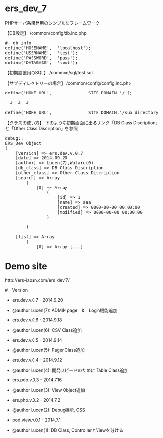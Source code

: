 ers_dev_7
=========

PHPサーバ系開発用のシンプルなフレームワーク

【DB設定】
/common/config/db.inc.php
<pre>
#- db info
define('HOSENAME',	'localhost');
define('USERNAME',	'test');
define('PASSWORD',	'pass');
define('DATABASE',	'test');
</pre>

【初期設置用のSQL】
/common/sql/test.sql

【サブディレクトリーの場合】
/common/config/config.inc.php
<pre>
define('HOME_URL',              SITE_DOMAIN.'/');
</pre>
　↓　↓　↓
<pre>
define('HOME_URL',              SITE_DOMAIN.'/sub_directory_name/');
</pre>

【クラスの使い方】
下のような初期画面に出るリンク「DB Class Discription」と「Other Class Discription」を参照
<pre>
debug::
ERS_Dev Object
(
    [version] => ers.dev.v.0.7
    [date] => 2014.09.20
    [author] => Lucen(7),Wataru(0)
    [db_class] => DB Class Discription
    [other_class] => Other Class Discription
    [search] => Array
        (
            [0] => Array
                (
                    [id] => 1
                    [name] => aaa
                    [created] => 0000-00-00 00:00:00
                    [modified] => 0000-00-00 00:00:00
                )

        )

    [list] => Array
        (
            [0] => Array [...]
</pre>

# Demo site
<a href="http://ers-japan.com/ers_dev/7/" target="_blank">http://ers-japan.com/ers_dev/7/</a>

#　Version

 * ers.dev.v.0.7 - 2014.9.20
 * @author Lucen(7): ADMIN page　&　Login機能追加

 * ers.dev.v.0.6 - 2014.9.18
 * @author Lucen(6): CSV Class追加

 * ers.dev.v.0.5 - 2014.9.14
 * @author Lucen(5): Pager Class追加

 * ers.dev.v.0.4 - 2014.9.12
 * @author Lucen(4): 開発スピードのために Table Class追加

 * ers.pdo.v.0.3 - 2014.7.16
 * @author Lucen(3): View Object追加

 * ers.php.v.0.2 - 2014.7.2
 * @author Lucen(2): Debug機能, CSS

 * pod.view.v.0.1 - 2014.7.1 
 * @author Lucen(1): DB Class, ControllerとViewを分ける

